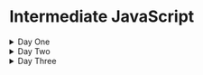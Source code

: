 # Intermediate JavaScript

<details>
  <summary>Day One</summary>

## JavaScript History

<details>
<summary>Beginnings</summary>

> Created by engineers at NetScape, a popular browser when the web was at its infancy, in order to make pages dynamic. 

> First approach was to embed either Java or Scheme in web sites.

> Decided to make their own language. Early versions were called LiveScript.

> The name "JavaScript' was likely a way to capitalize on the popularity of Java at the time.

> Early years were volatile, as the "browser wars" were happening.

> Eventually, the European Computer Manufacturers Association (ECMA) finalized a standard spec for web scripting languages - ECMAScript

> By 2009, ECMAScript5 was the clear winner
</details>

<details>
<summary>The rise of front-end frameworks</summary>

> In the 2010s, we started to view the browser as a first-class code execution environment.

> JavaScript frameworks to make this easier came on the scene
> - EmberJS
> - Backbone.js
> - AngularJS
> - ReactJS
> - Vue.js

- Moving from the browser to the server with Node.js
> In 2009, Node.js was release
> - Server-side runtime that permits execution of JavaScript outside of the browser's execution environment
</details>

<details>
  <summary>JS Up to 2015</summary>

> The language evolved slowly until 2015, even as it became VERY popular

> Developers asked for language features to make dev work easier and more in line with popular OOP/server-side languages
</details>

<details>
  <summary>JS After 2015</summary>

> The base spec, ECMAScript, had a _major_ upgrade in 2015
> ECMAScript brought important changes, but they used the underlying JavaScript functionality - so backwards compatibility was preserved to a great extent. Some important additions:
> - Classes
> - Execution context (```.this``` keyword)
> - Reusable code modules
> - Iterators
> - Simpler syntax to declare functions
> - Simpler syntax for async functions
> - Reflection
> - and lots more. Full spec is [here](https://262.ecma-international.org/6.0/)

- Every year since, a new spec has been released, with new features
</details>

## JavaScript/DOM fundamentals review

<details>
  <summary>Primitives</summary>

> Data that is _not_ an Object and has _no methods_. They are _immutable_.

> Full list:
> - string
> - number
> - bigint
> - boolean
> - undefined
> - symbol
> - null
</details>

<details>
  <summary>Objects</summary>

> Data that is a _collection of properties_.

> Using _object literal syntax_, you can initialize a limited set of properties.
>> Example:

```javascript
var student = {
    first_name: 'Jane',
    last_name: 'Doe'
}
```
> Properties can be added or removed after the Object has been initialized.
</details>

<details>
  <summary>Functions</summary>

> Functions are actually _objects_.

> They may or may not have _parameters_.

> They may or may not have a _return_ Object.

> There are two ways to create a function - as a _declaration_ and as an _expression_.
>> Declared functions are called directly

>> Function expressions can be passed to other functions as a parameter

> Example of a function _declaration_:
```javascript
function square(number) {
  return number * number;
}
```

> Example of an anonymous function _expression_
```javascript
var square = function(number) { return number * number }
```

> Example of a named function expression:
```javascript
var square = function sqr (number) { return number * number }
console.log(square(2)); // returns 4
```
</details>

## Tech Setup
<details>
  <summary>VS Code</summary>

> Download [VS Code](https://code.visualstudio.com/download) and install

> Open the provided folder called ```course_materials```

> NOTE: This gives you access to the course materials, including this Markdown file (```outline.md```). You can open it and preview the markdown by right-clicking on the tab and selecting ```Open Preview```

> NOTE: Set auto-save ON (```File/Auto Save```)
</details>

<details>
  <summary>Code Runner</summary>

> Add the ```Code Runner``` extension

> Test the extension by opening the ```foo.js``` file and running this code (use ```CTRL-ALT-N```)
>> Look for the console output in the bottom window in VS Code
</details>

<details>
  <summary>Live Server</summary>

> Add the ```Live Server``` extension

> Test the extension by opening the ```index.html``` file and running the page on Live Server (right-click the file and select ```Open With Live Server```)
>> Look for the page to open in your default browser
</details>

## LAB: Getting Familiar with Code Runner and Live Server

<details>
  <summary>"square" functions</summary>

> Using Code Runner, create and use all three variations of the "square" function from earlier:
> - Function declaration
> - Anonymous function expression
> - Named function expression

> NOTE: Place this code in the ```lab.square.js``` file
</details>

<details>
  <summary>"power" functions</summary>

> Using Code Runner, create and use a function that calculates powers. 
>> The function will take in two integers ("number" and "exponent"). It will return the power expression of the two integers.
>> For example, a call of ```power(10,3)``` will return 1000, as 10 the the third power is 1000

> Create three variations of this "power" function as earlier:
> - Function declaration
> - Anonymous function expression
> - Named function expression

> NOTE: Place this code in the ```lab.power.js``` file
</details>

<details>
  <summary>Putting script in a web page</summary>

> Reference your ```lab.power.js``` file in ```index.html```
>> Verify this works by viewing the Developer Tools console for expected output
</details>

<details>
  <summary>Extra credit</summary>

> Write a function to perform the following:
>> Given an array of integers, determine which integer occurs the most times in the array

> [HINT](https://www.geeksforgeeks.org/frequent-element-array/) (Don't look unless you really have to)
</details>

## Transitioning to modern JS

<details>
  <summary>let and const</summary>

> A new way to do variables: ```let``` and ```const``` keywords

> Mutability is the key here

> Variables made with the ```let``` keyword are mutable

> Those made with the ```const``` keyword are not
</details>

<details>
  <summary>use strict</summary>

> This lets you _opt in_ to a restricted variant of JS

- Eliminates some JavaScript silent errors by changing them to throw errors.
- Fixes mistakes that make it difficult for JavaScript engines to perform optimizations: strict mode code can sometimes be made to run faster than identical code that's not strict mode.
- Prohibits some syntax likely to be defined in future versions of ECMAScript.

> Example: prevents you from using undeclared variables

> Enforces better code
</details>

<details>
  <summary>Arrow functions</summary>

> A compact alternative to declare functions

> Example:

```javascript
// traditional approach:
myFunction = function(param) {
    console.log(param);
}

myFunction("foo");

// arrow function

myFunction = (param) => {
  console.log(param);
}

myFunction("foobar");
```

> How to convert from traditional to arrow function:
>> Remove the ```function``` keyword

>> Place an arrow (```=>```) after the parentheses

> This can be done with anonymous functions as well:

```javascript
// Traditional Anonymous Function
let foo =  function (a) {
    console.log(a + 100);
}

foo(5);

// Arrow function
let bar = (a) => {
    console.log(a + 100);
}

bar(10);
```
</details>

<details>
  <summary>Execution context (this)</summary>

> The keyword ```this``` is used to work with _context_ - that is, it refers to the object upon which a function is invoked

> That means the ```this``` keyword can only be used in a function, or globally

> Simple example of use in a function:

```javascript
const test = {
  prop: 42,
  func: function() {
    return this.prop;
  },
};

console.log(test.func());
// expected output: 42
```
> Here, the ```func``` function is invoked on the ```test``` object, so we can use the ```this``` keyword to refer to the ```test``` object

> Simple example of use at the global level:

```javascript
// this code needs to run in a browser
// recall that in a browser, the window object is the global object
console.log(this === window);

var a = 15;
console.log(this.a);
```

> The keywork ```this``` means different things depending on where it is used. Let's explore some of the more common uses:

> Example: Global property

```javascript
window.music = "classical";

console.log(this.music); //"classical" (global)
```

> Note that it's not good practice to execute at the global context; this just illustrates how ```this``` refers to the window (global) object

> Example: Add a function

```javascript
window.music = 'classical';

var foo = function (){
    var music = 'blues';

    return this.music;
};

console.log(this.music); //'classical' (global)

console.log(foo()); //'classical' (global)
```

> Here, you might expect ```this.music``` to output "blues". Why doesn't it?

> In the function ```foo```, ```music``` is a variable - and ```this``` refers only to _objects_, not variables. So here, ```this``` in ```return this.music``` refers to the _object_ to which the function ```foo``` belongs - the ```window``` object

> Example with nested function:

```javascript
window.music = 'classical';

var foo = function (){
    var music = 'blues';
    return this.music;
},
bar = {
    music : 'jazz',
    getMusic : function(){
        return this.music;
    }
};

console.log(this.music); //'classical' (global)

console.log(foo()); //'classical' (global)

console.log(bar.getMusic()); //'jazz' (property of object: bar)
```

> Why does ```bar.getMusic()``` output "jazz"?

> The reason for that is that when a function is a _method_ of an object, the ```this``` keyword refers to the object upon which that function is invoked.

> Here, ```this``` refers to the _object_ upon which the ```getMusic``` function is called - the ```bar``` object

>Example with a constructor
```javascript
window.music = 'classical';

var foo = function (){
            var music = 'blues';

            return this.music;
      },
      bar = {
            music : 'jazz',
            getMusic : function(){
                        return this.music;
            }
      },
      Baz = function(){
            this.music = 'rock';

            this.getMusic = function(){
                        return this.music;
            };
      },
      bif = new Baz();

console.log(this.music); //'classical' (global)

console.log(foo()); //'classical' (global)

console.log(bar.getMusic()); // 'jazz' (property of object: bar)

console.log(bif.getMusic()); // 'rock' (property of instance object: bif)
```

> Why does ```bif.getMusic()``` output "rock"?

> What would the output be if we simply called ```Baz()```?

</details>

<details>
  <summary>Scope</summary>

> Understanding the difference between _scope_ and _context_ is important
>> _scope_ relates to the visibility of variables

>> _context_ (```this```) relates to object to which a function belongs

> It can help to review how scope worked pre-ES6:

> SCOPING IN JAVASCRIPT IS _LEXICAL_ NOT _BLOCK_ - meaning, a variable declared outside a function MAY BE ACCESSED INSIDE THAT FUNCTION

> The word lexical refers to the fact that lexical scoping uses the location where a variable is declared within the source code to determine where that variable is available

> Let's see how that works with the pre-ES6 ```var``` kayword:

> Consider this code:

```javascript
    var greeter = "hey hi";
    var times = 4;

    if (times > 3) {
        var greeter = "say Hello instead"; 
    }
    
    console.log(greeter) // "say Hello instead"
```

> On line 5, we've changed the value of the variable ```greeter``` - but what if we weren't aware that the code already had a variable named ```greeter```?

> Here comes ```let```

> The big difference: ```let``` is _block scoped_ - meaning anything inside curly brackets is only accessible inside those brackets (the "block")

Example:
```javascript
   let greeting = "say Hi";
   let times = 4;

   if (times > 3) {
        let hello = "say Hello instead";
        console.log(hello);// "say Hello instead"
    }
   console.log(hello) // hello is not defined
```
</details>

<details>
  <summary>Closures</summary>

> Closures are _very_ important for maintaining data privacy in you code

> A closure is the combination of a function bundled together (enclosed) with references to its surrounding state (the lexical environment)

> In other words, a closure gives you access to an outer function’s scope from an inner function

> In JavaScript, closures are created every time a function is created, at function creation time

> How do you use a closure? _Define a function inside another function and expose it_

> How do you expose a function? _Return it or pass it to another function_

> Let's look at an example, starting with another example of lexical scoping:

```javascript
function init() {
  var name = 'FooBar'; // name is a local variable created by init
  function displayName() { // displayName() is the inner function, a closure
    console.log(name); // use variable declared in the parent function
  }
  displayName();
}
init();
```

> Now look at this example, with a closure:

```javascript:
function makeFunc() {
  var name = 'FooBar';
  function displayName() {
    alert(name);
  }
  return displayName;
}

var myFunc = makeFunc();
myFunc();
```

</details>

### LAB: Convert old JS to ES6 syntax

<details>
  <summary>Convert a simple Todo app</summary>

You have a pre-ES6 JS "Todo" app. Here is your code:

<details>
  <summary>HTML</summary>

```html
<div id="myDIV" class="header">
  <h2>My To Do List</h2>
  <input type="text" id="myInput" placeholder="Title...">
  <span onclick="newElement()" class="addBtn">Add</span>
</div>

<ul id="myUL">
  <li>Hit the gym</li>
  <li class="checked">Pay bills</li>
  <li>Meet George</li>
  <li>Buy eggs</li>
  <li>Read a book</li>
  <li>Organize office</li>
</ul>
```
</details>

<details>
  <summary>CSS</summary>

```css
/* Include the padding and border in an element's total width and height */
* {
  box-sizing: border-box;
}

/* Remove margins and padding from the list */
ul {
  margin: 0;
  padding: 0;
}

/* Style the list items */
ul li {
  cursor: pointer;
  position: relative;
  padding: 12px 8px 12px 40px;
  background: #eee;
  font-size: 18px;
  transition: 0.2s;

  /* make the list items unselectable */
  -webkit-user-select: none;
  -moz-user-select: none;
  -ms-user-select: none;
  user-select: none;
}

/* Set all odd list items to a different color (zebra-stripes) */
ul li:nth-child(odd) {
  background: #f9f9f9;
}

/* Darker background-color on hover */
ul li:hover {
  background: #ddd;
}

/* When clicked on, add a background color and strike out text */
ul li.checked {
  background: #888;
  color: #fff;
  text-decoration: line-through;
}

/* Add a "checked" mark when clicked on */
ul li.checked::before {
  content: '';
  position: absolute;
  border-color: #fff;
  border-style: solid;
  border-width: 0 2px 2px 0;
  top: 10px;
  left: 16px;
  transform: rotate(45deg);
  height: 15px;
  width: 7px;
}

/* Style the close button */
.close {
  position: absolute;
  right: 0;
  top: 0;
  padding: 12px 16px 12px 16px;
}

.close:hover {
  background-color: #f44336;
  color: white;
}

/* Style the header */
.header {
  background-color: #f44336;
  padding: 30px 40px;
  color: white;
  text-align: center;
}

/* Clear floats after the header */
.header:after {
  content: "";
  display: table;
  clear: both;
}

/* Style the input */
input {
  margin: 0;
  border: none;
  border-radius: 0;
  width: 75%;
  padding: 10px;
  float: left;
  font-size: 16px;
}

/* Style the "Add" button */
.addBtn {
  padding: 10px;
  width: 25%;
  background: #d9d9d9;
  color: #555;
  float: left;
  text-align: center;
  font-size: 16px;
  cursor: pointer;
  transition: 0.3s;
  border-radius: 0;
}

.addBtn:hover {
  background-color: #bbb;
}
```

</details>

<details>
  <summary>JavaScript</summary>

```javascript
// Create a "close" button and append it to each list item
var myNodelist = document.getElementsByTagName("LI");
var i;
for (i = 0; i < myNodelist.length; i++) {
  var span = document.createElement("SPAN");
  var txt = document.createTextNode("\u00D7");
  span.className = "close";
  span.appendChild(txt);
  myNodelist[i].appendChild(span);
}

// Click on a close button to hide the current list item
var close = document.getElementsByClassName("close");
var i;
for (i = 0; i < close.length; i++) {
  close[i].onclick = function() {
    var div = this.parentElement;
    div.style.display = "none";
  }
}

// Add a "checked" symbol when clicking on a list item
var list = document.querySelector('ul');
list.addEventListener('click', function(ev) {
  if (ev.target.tagName === 'LI') {
    ev.target.classList.toggle('checked');
  }
}, false);

// Create a new list item when clicking on the "Add" button
function newElement() {
  var li = document.createElement("li");
  var inputValue = document.getElementById("myInput").value;
  var t = document.createTextNode(inputValue);
  li.appendChild(t);
  if (inputValue === '') {
    alert("You must write something!");
  } else {
    document.getElementById("myUL").appendChild(li);
  }
  document.getElementById("myInput").value = "";

  var span = document.createElement("SPAN");
  var txt = document.createTextNode("\u00D7");
  span.className = "close";
  span.appendChild(txt);
  li.appendChild(span);

  for (i = 0; i < close.length; i++) {
    close[i].onclick = function() {
      var div = this.parentElement;
      div.style.display = "none";
    }
  }
}
```

</details>

> YOUR TASK: 
- Get the app working. You will need to flesh out the HTML and connect the CSS and JS files
- Rewrite the JS to use ES6 syntax. Pay attention to the use of the ```let``` and ```const``` keywords, as well as arrow functions

> Create your app in a new folder in your project. Call the folder ```todo```

</details>

### LAB
- Execution context (this)
- YOUR TASK: Write a simple program to demonstrate use of the ```this``` keyword to a new JS learner
  - Be sure to provide comments that a new learner can use to follow what's happening in the code

### LAB
- Closures
- YOUR TASK: Write a simple program to demonstrate use of the ```this``` keyword to a new JS learner
 - Be sure to provide comments that a new learner can use to follow what's happening in the code

## Functional programming

<details>
  <summary>Higher-order functions</summary>

> Remember that functions are just another type of data in JS

> You can assign a function as the value of a variable

Example:

```javascript
let plusFive = (number) => {
  return number + 5;  
};
// f is assigned the value of plusFive
let f = plusFive;
 
plusFive(3); // 8
// Since f has a function value, it can be invoked. 
f(9); // 14
```

> Functions are different from other data types because they can be _invoked_

> We can also pass a function to another function as an arguement. When we do that, we need special names for the functions involved:

>> The function we are passing in is called a "callback" function

>> The function receiving the callback function is called the "higher-order" function. This is because, in relation to the callback function, the receiving function is "higher" the context of the execution environment

>> Another way of thinking of this is that higher-order functions are functions that perform operations on _other functions_

Example:

```javascript
const isEven = (n) => {
  return n % 2 == 0;
}
 
let printMsg = (evenFunc, num) => {
  const isNumEven = evenFunc(num);
  console.log(`The number ${num} is an even number: ${isNumEven}.`)
}
 
// Pass in isEven as the callback function
printMsg(isEven, 4); 
// Prints: The number 4 is an even number: True.
```


</details>

## LAB: Writing higher-order functions

<details>
  <summary>Using forEach()</summary>

> You have this function:

```javascript
const numbers = [1, 2, 3, 4, 5];

function addOne(array) {
  for (let i = 0; i < array.length; i++) {
    console.log(array[i] + 1);
  }
}

addOne(numbers);
```

> Look up the higher-order function ```forEach()``` and refactor the ```addOne``` function to make use of it
</details>

<details>
  <summary>Using filter()</summary>

1. Create a function which taked in two parameters: an array of integers, and an empty array. Put all even numbers from the first array into the second array. Your code should do this using a loop.
2. Refactor the function to use the higher-order function ```filter()```

</details>

<details>
  <summary>Creating your own higher-order functions

> Say you have this function:

```javascript
function calculate(numbers) {
  let sum = 0;
  for (const number of numbers) {
    sum = sum + number;
  }
  return sum;
}
calculate([1, 2, 4]); // => 7
```

> Your task is to make the ```calculate()``` function a higher-order function that will take in three parameters. 

> The first, ```operation```, will be a callback function that performs the desired math operation (sum and multiply are needed). 

> The second parameter will be the initial value you start your operation with. 

> The third will be an array of numbers that the operation will work with.

Example signature of the new ```calculate()``` method:

```javascript
function calculate(operation, initialValue, numbers) {
  // implmentation
}
```
</details>


## The DOM and Browser APIs

<details>
  <summary>setTimeout() and setInterval()</summary>

> Browsers now implement a "Web API" that your code can call on for operations outside the single thread of your application

>One of the functions available throught the Web API is ```setTimeout()```; another is ```setInterval()```

> ```setTimeout()``` makes the code wait a specified amount of time before executing a passed-in callback function

Example:

```javascript
function task() {
    console.log('setTimeout Demo!')
}

setTimeout(task, 3000);
```

Another, more complex example:

HTML:
```html
<p>JavaScript setTimeout Demo</p>
<button onclick="showAlert();">Show</button>
<button onclick="cancelAlert();">Cancel</button>
```

JS:
```javascript
var timeoutID;

function showAlert() {
    timeoutID = setTimeout(alert, 3000, 'setTimeout Demo!');
}

function clearAlert() {
    clearTimeout(timeoutID);
}
```

> ```setInterval()``` function in the Web API will perform a callback function repeatedly at a specified interval

Example:

```javascript
setInterval(function(){ alert("Hello"); }, 3000);
```

</details>

<details>
  <summary>LocalStorage</summary>

> While the browser environment is not suited to provide persistent storage for your application, there are ways to store data temporarily

> For years, we used cookies for this purpose, but they are not very versatile, and are not suited for large amounts of data

> One of these additional options is "Local Storage". It is a collection of key/value string pairs. 

> JS allows us to access Local Storage with another built-in Web API: the Web Storage API

> Local Storage is available on a "per-origin" basis - that is, all pages from a single origin can access the stored data

> While the Web Storage API actually provides two ojects for our use, we will be exploring only one: the ```window.localStorage``` object, which stores data with no expiration date
>> The other, ```window.sessionStorage```, only allows data storage for the length of a session

Setting and retrieving data from Local Storage is pretty simple:

```javascript
// Store
localStorage.setItem("lastname", "Gross");

// Retrieve
document.getElementById("result").innerHTML = localStorage.getItem("lastname");
```

There is an alternate get/set syntax, arguably cleaner:

```javascript
// Store
localStorage.lastname = "Smith";
// Retrieve
document.getElementById("result").innerHTML = localStorage.lastname;
```

> Using the data in Local Storage
>> Remember, the values in Local Storage are stored as _strings_ - if they represent other data types, you'll need to convert them for use

Example:

```javascript
if (localStorage.clickcount) {
  localStorage.clickcount = Number(localStorage.clickcount) + 1;
} else {
  localStorage.clickcount = 1;
}
document.getElementById("result").innerHTML = "You have clicked the button " +
localStorage.clickcount + " time(s).";
```

</details>

<details>
  <summary>Web Workers</summary>

> JavaScript is executed in a single thread in the browser. What do you do if you want to run a background process?

> Browsers implement another Web API, the Web Workers API, for this purpose

> Using a built-in ```Worker``` object, which can be instantiated, you can run JS in the background of your app

Example of a background process:

```javascript
var i = 0;

function timedCount() {
  i = i + 1;
  postMessage(i);
  setTimeout("timedCount()",500);
}

timedCount();
```

Example of calling that process with a Web Worker:

```html
<!DOCTYPE html>
<html>
<body>

<p>Increment numbers: <output id="result"></output></p>
<button onclick="startWorker()">Start Worker</button> 
<button onclick="stopWorker()">Stop Worker</button>

<script>
var w;

function startWorker() {
  if(typeof(Worker) !== "undefined") {
    if(typeof(w) == "undefined") {
      w = new Worker("demo_workers.js"); // point to the JS file with your long-running code in it
    }
    w.onmessage = function(event) {
      document.getElementById("result").innerHTML = event.data;
    };
  } else {
    document.getElementById("result").innerHTML = "Sorry, your browser does not support Web Workers...";
  }
}

function stopWorker() { 
  w.terminate();
  w = undefined;
}
</script>

</body>
</html>
```

</details>

### LAB: Using Local Storage

<details>
  <summary>Using Local Storage</summary>

> Your task: Refactor the Todo app to store todo items in local storage
>> Your app will need to build an HTML unordered list using the key/value pairs stored in Local Storage
>> Try to use ES6 syntax where possible

</details>

## Forms in the browser

<details>
  <summary>FormData and forms, vs. AJAX</summary>

> With HTML forms and their input fields is very common

> JavaScript in the browser has a built-in object we can use to make this easier: the ```FormData``` object:

```javascript
let formData = new FormData([form]);
```

> If the ```form``` parameter is included, and it's a ```<form>``` element on your page, the key/value pairs from your form will be automatically added to the newly-instantiated ```FormData``` object (```formData``` here)

Example:

```javascript
<form id="formElem">
  <input type="text" name="name" value="John">
  <input type="text" name="surname" value="Smith">
  <input type="submit">
</form>

<script>
  formElem.onsubmit = async (e) => {
    e.preventDefault();

    let response = await fetch('/article/formdata/post/user', {
      method: 'POST',
      body: new FormData(formElem)
    });

    let result = await response.json();

    alert(result.message);
  };
</script>
```

Let's look at this with a working code example:

```html
<!doctype html>

<html lang="en">
<head>
  <meta charset="utf-8">
  
  <title>A Basic HTML5 Template</title>
  
</head>

<body>
  <h3>Blog Posts</h3>
  <form id="formElem">
    <input type="text" name="title" value="My trip to Kansas">
    <input type="text" name="body" value="That's a lot of corn, by golly!">
    <input type="text" name="userId" value="1">
    <input type="submit">
  </form>
  
  <script>
    formElem.onsubmit = async (e) => {
      e.preventDefault();
  
      let response = await fetch('https://jsonplaceholder.typicode.com/posts', {
        method: 'POST',
        body: new FormData(formElem)
      });
  
      let result = await response.json();
  
      alert(result.id);
    };
  </script>
  ```
  
</body>
</html>
```

</details>

## LAB: Form creation, validation and submission
<details>
  <summary>Create a form for creating a blog post

> Your task: create a web page that will let user create a blog post. Use the info at https://jsonplaceholder.typicode.com to determine form fields and how to submit the request. On a successful blog post creation, have an alert appear with a success message

</details>

</details>

<details>
  <summary>Day Two</summary>

## Asynchronous Programming

### LECTURE
- JS Runtime
- Promises
- Async/Await keywords
- AJAX calls with Axios library

<details>
  <summary>The JavaScript Runtime Environment</summary>

> The runtime environment is what makes JavaScript code work, and in a browser in consists of the JS engine, a lot of Web APIs, a callback queue and the event loop

> The JS engine translates source code into machine code that allows a computer to perform specific tasks at the hardware level

> Web APIs extend the JS language and push callback functions to the callback queue once actions are complete and data has been received

> The callback queue stores callback functions in order, ready to be executed

> The event loop is constantly monitoring the call stack and the callback queue; if the call stack is empty it will move the callback function at the front of the queue to the call stack, scheduling it for execution
</details>

<details>
  <summary>Diagram of Event Loop</summary>

<img src="images/event_loop.png" width="700">

</details>

<details>
  <summary>Promises</summary>

> JavaScript is single-threaded

> Async calls are needed for complex web apps in the browser

> ES6 introduced Promises, a clear syntax for async functions - "I, _function_, promise to return..."

> A Promise is an object that may produce a value in the future:
>> either a resolved value, or 
>> the reason it can't resolve (network error, etc.)

<details>
  <summary>Promises have one of three states:</summary>

>> Fulfilled (the _onFulfilled()_ function gets called)
>> Rejected (the _onRejected()_ function gets called)
>> Pending
</details>

Example: 

```javascript
const wait = time => new Promise((resolve) => setTimeout(resolve, time));

wait(3000).then(() => console.log('Hello!')); // 'Hello!'
```

 > Promises can be chained - this is like a try/catch block in other languages

Example (pseudocode):

```javascript
fetch(url)
  .then(doSomething1)
  .then(doSomething1)
  .catch(handleErrors)
;
```

Example with API call:

```javascript
const url = "https://jsonplaceholder.typicode.com/posts/1";
fetch(url)
  .then((response) => response.json())
  .then((json) => console.log(json))
  .catch((error) => console.log(error));
;
```
</details>

<details>
  <summary>async/await keywords</summary>

> Beginning with ES2017, async got cleaned up with some syntactic sugar: the ```await``` keyword

> This is just another way to use Promises - the actual JavaScript generated is using Promises

> async functions return a Promise

> Inside an async function, the ```await``` keyword makes JS pause there until a Response is obtained

Example:

```javascript
async function hello() { return await "Hello" };
console.log(hello());
```

Another example, calling an API

[TODO: handle error condition (try/catch); don't use .then syntax - assign response to a var]

```javascript
async function callAPI() {
  const url = "https://jsonplaceholder.typicode.com/posts/1";

  try {
      let result = await fetch(url);
      console.log(await result.json());
  } catch (e) {
      console.error(e);
  } finally {
      console.log('cleanup actions');
  }
}

callAPI();
```

</details>

<details>
  <summary>AJAX calls with Axios library</summary>

> Making HTTP calls is really common from a client-side app

> The native ```fetch``` API in JavaScript has some drawbacks - mainly, you can't easily configure it for your app

> The most popular alternative is the third-party library Axios - a Promise-based HTTP client

> Main features:
- Make XMLHttpRequests from the browser
- Make http requests from node.js
- Supports the Promise API
- Intercept request and response
- Transform request and response data
- Cancel requests
- Automatic transforms for JSON data
- Client side support for protecting against XSRF

> Including Axios from a CDN:

```html
<script src="https://unpkg.com/axios/dist/axios.min.js"></script>
```

> Yu can also download the axios files and include them locally in your project

Example HTTP call using axios:

```javascript
axios.get('https://jsonplaceholder.typicode.com/posts/1')
  .then(function (response) {
    // handle success
    console.log(response.data);
  })
  .catch(function (error) {
    // handle error
    console.log(error);
  })
  .then(function () {
    // always executed
  });
```
</details>

### LAB
Your task: Using the "fetch-api-demo' provided, adapt it
 as follows:
1. Convert the API calls to use Promises instead of pre-ES6 syntax
2. Convert to async/await
3. Use the axios library instead of the fetch API

## CommonJS Modules

<details>
  <summary>Organizing your code</summary>

> Modules are "clusters" of code. Ideally, they are _self-contained_, with _distinct functionality_

> If they are well-designed, you have a lot of versatility with the modules you use in your application. You can add, remove, or move modules without distrupting the system that is your application

> While there are several different ways to design and organize your code in this manner, one of the most widely-accepted is called "CommonJS Modules"
>> CommonJS  is a volunteer working group that designs and implements JavaScript APIs for declaring modules.

> A CommonJS module is basically a reusable chunk of JavaScript which _exports_ specific objects - this makes those objects available for _other_ modules to use in their code. That is done by _requiring_ the exported object in the second module.
>> From here forward, we will use the term "module" to refer to CommonJS modules

> VERY IMPORTANT NOTE: _With CommonJS, each JavaScript file stores modules in its own unique module context (just like wrapping it in a closure). In this scope, we use the module.exports object to expose modules, and require to import them._
>> This lets us protect the data internal to a module, exposing only what we want other parts of our program to have visibility to.

> Namespaces: Modules make use of "namespaces" - bounded scope areas, useful for controlling data integrity with code sections.

Example of a module:

```javascript
function myModule() {
  this.hello = function() {
    return 'hello from myModule()!';
  }

  this.goodbye = function() {
    return 'now leaving myModule()!';
  }
}

module.exports = myModule;
```

> Modules are used by other JS code in your application, almost as a function call. By "pointing" to a module, you can access whatever properties and behavior the module exposes.

Example of using the above ```myModule``` module - remember, this would be in _another JS file_:

```javascript
var myModule = require('myModule');

var myModuleInstance = new myModule();
myModuleInstance.hello(); // 'hello!'
myModuleInstance.goodbye(); // 'goodbye!'
```

</details>

## OOP in JS - old vs. new syntax

<details>
  <summary>Object Oriented Programming (Classical)</summary>

> There are two primry aspects of Object-Oriented Programming to look at here: 
>> Instantiation

>> Inheritance

> Let's explore "classical" instantiation in JS. We will make a _class_ with a _constructor_, and then show how to instantiate it

```javascript
// class definition with constructor
var Person = function(name) {
  this.name = name;
};
// instantiation
var erik = new Person("Erik");
var jenny = new Person("Jenny");

console.log(erik.name);
```

> Let's examine what we actually made here: Along with the Person class, JavaaScript also creates (behind the scenes) a _prototype_ for that class

> A prototype is the "parent" object behind any object in JavaScript. All JS objects inherit properties and methods from an associated prototype
>> Examples: ```Date``` ojbects inherit from ```Date.prototype```; ```Array``` objects inherit from ```Array.prototype```

> We shouldn't work with the prototypes for built-in objects, but we _will_ want to interact with the prototypes for the class objects we create. Why?
>> _YOU CANNOT ADD NEW PROPERTIES AND METHODS TO A CLASS CONSTRUCTOR_

> By using the ```prototype``` property of an object, you _can_ add new properties to a constructor

Example of adding a new property to a constructor:

```javascript
var Person = function(first, last, age, eyecolor) {
  this.firstName = first;
  this.lastName = last;
  this.age = age;
  this.eyeColor = eyecolor;
}

Person.prototype.nationality = "English";
```

Example of adding a new method to a constructor:

```javascript
var Person = function(first, last, age, eyecolor) {
  this.firstName = first;
  this.lastName = last;
  this.age = age;
  this.eyeColor = eyecolor;
}

Person.prototype.displayName = function() {
  return this.firstName + " " + this.lastName;
};
```

> Now let's look at "classical" inheritance in JavaScript

> Look again at our ```Person``` class

```javascript
var Person = function(first, last, age, eyecolor) {
  this.firstName = first;
  this.lastName = last;
  this.age = age;
  this.eyeColor = eyecolor;
}
```

> Say we want another class, ```Employee```, that will inherit from our ```Person``` class - but also have a new ```job_title``` property, and a new ```last_name_first()``` method:

> First, make a constructor for our ```Employee``` class:

```javascript
var Employee = function(first, last, age, eyecolor, job_title) {
  Person.call(this, first, last, age, eyecolor); // call() lets you call another function in the current context
  this.job_title = job_title;
}

Employee.prototype.last_name_first = function() {
  return this.lastName + ", " + this.firstName;
}
```

</details>


<details>
  <summary>Object Oriented Programming (Prototypal)</summary>

> This approach is relatively new (~2011)

> It relies on the fact that every object has an associated _prototype_ - and we can use that protype to perform instantiation and inheritance

Example of creating a class:

```javascript
var human = {
  // this is just a constructor for a class - but it has a prototype

  // properties:
  species: "human",
  saySpecies: function() {
    console.log(this.species);
  },
  sayName: function() {
    console.log(this.name);
  }
};

// inheritance
var artist = Object.create(human); // makes a new object that inherits props and methods from human class
```

> This syntax for creating classes makes it easy to add behavior to a child class:

```javascript
artist.describe = function() {
  console.log("Creates art in this medium:" + this.medium);
}
```

> You can now instantiate child objects and access the object's properties and the behavior of it _and_ its parent:

```javascript
var reeba = Object.create(musician);
reeba.name = "Reeba McEntire";
reeba.medium = "voice";

console.log(reeba.describe());
```
</details>

</details>

</details>

<details>
  <summary>Day Three</summary>

## Managing UI State

<details>
  <summary>Dangers of UI as a function of time</summary>

> The HTTP protocol is stateless - therefore, it isn't possible to guarantee that your web page UI) is in sync with the server (and the state of your data)

> Various approaches to handle this have been explored - worker processes to ping the server; sockets to provide two-way binding of web page elements/data to server-side proivders, etc.

> There will never be a method that guarantees concidence (identical state in real time) between a web UI and it's data source, due to network latency

</details>

<details>
  <summary>Principles of declarative UI</summary>

> Let's look at the difference between _imperative_ programming and _declarative_ programming, described simply:
>> In imperative programming, we tell the computer _how_ to do a thing, such that the state of our program gets where we want it

>> In declarative programming, we tell the computer _what state we desire_, without specifying how the computer is to get there

> Working with web UI in an imperative approach is a problem in web development.

> Example: You have a web page that will need a table to appear on the page if the user hovers over a specific pafge element. In an imperative approach, you would have to write code that specifically creates that exact table. If another, similar table is needed elsewhere, you will need to provide similar (but specific) instruction at that location.

> In a declarative approach, you would instead provide a description of _what a table would look like if there were one_, and when one is needed, the program creates it at that time. This description can then be used anywhere such a table is needed, and the program will take care of implementation details (web page element creation; data binding, etc.)

> This declarative approach is used in React and other UI tools.

</details>

## JavaScript Tooling

<details>
  <summary>Node, npm, and yarn</summary>

> Node provides two primary functions:
>> It has a runtime that provides an exection environment for JavaScript _outside of a browser_

>> It has a built-in, _highly performant_ web server (supports up to 4000 concurrent sessions)

> npm (Node Package Manager) helps manage the (often very complex) dependencies that JavaScript projects require.
>> It is similar to nuget in the .NET space

> yarn is another popular JS package manager

</details>
- Babel
- Webpack
- Linting
- TypeScript

## DEMO
- Node, npm,


## Testing (with Jest)

### LECTURE
- Basics of Jest
-

## DEMO: Jest
- Setting up Jest
- Writing simple tests


## Debugging
- Debugger in IDE




## Where do you go from here?

### Topics for self-study
- Back end JS programming - Node.js
- JS and REST APIs
- Deper dive into async programming in JS
- Working with the new JS frameworks - what will they abstract? How do I approach learning them?
- Web security

## Wrapping up

### Review

### Q&A

</details>